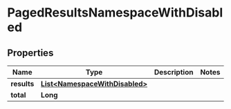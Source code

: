 

# PagedResultsNamespaceWithDisabled


## Properties

| Name | Type | Description | Notes |
|------------ | ------------- | ------------- | -------------|
|**results** | [**List&lt;NamespaceWithDisabled&gt;**](NamespaceWithDisabled.md) |  |  |
|**total** | **Long** |  |  |



